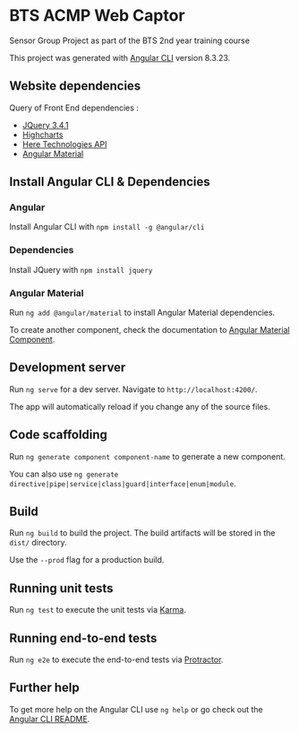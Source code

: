 # BTS ACMP Web Captor
Sensor Group Project as part of the BTS 2nd year training course

This project was generated with [Angular CLI](https://github.com/angular/angular-cli) version 8.3.23.

## Website dependencies

Query of Front End dependencies :

* [JQuery 3.4.1](https://api.jquery.com/)
* [Highcharts](https://www.highcharts.com/docs/index)
* [Here Technologies API](https://developer.here.com/documentation/maps/dev_guide/index.html)
* [Angular Material](https://material.angular.io/)

## Install Angular CLI & Dependencies

### Angular

Install Angular CLI with `npm install -g @angular/cli`

### Dependencies

Install JQuery with `npm install jquery`

### Angular Material

Run `ng add @angular/material` to install Angular Material dependencies.

To create another component, check the documentation to [Angular Material Component](https://material.angular.io/components/categories).

## Development server

Run `ng serve` for a dev server. Navigate to `http://localhost:4200/`.

The app will automatically reload if you change any of the source files.

## Code scaffolding

Run `ng generate component component-name` to generate a new component.

You can also use `ng generate directive|pipe|service|class|guard|interface|enum|module`.

## Build

Run `ng build` to build the project. The build artifacts will be stored in the `dist/` directory.

Use the `--prod` flag for a production build.

## Running unit tests

Run `ng test` to execute the unit tests via [Karma](https://karma-runner.github.io).

## Running end-to-end tests

Run `ng e2e` to execute the end-to-end tests via [Protractor](http://www.protractortest.org/).

## Further help

To get more help on the Angular CLI use `ng help` or go check out the [Angular CLI README](https://github.com/angular/angular-cli/blob/master/README.md).
